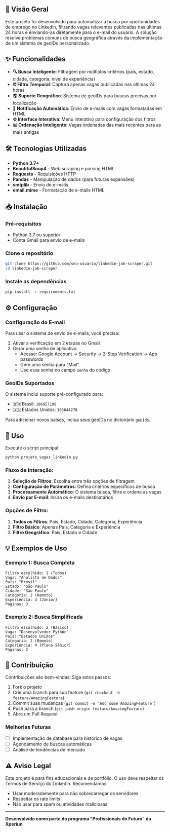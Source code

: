 ## 🎯 Visão Geral

Este projeto foi desenvolvido para automatizar a busca por oportunidades de emprego no LinkedIn, filtrando vagas relevantes publicadas nas últimas 24 horas e enviando-as diretamente para o e-mail do usuário. A solução resolve problemas comuns de busca geográfica através da implementação de um sistema de geoIDs personalizado.

## ✨ Funcionalidades

- **🔍 Busca Inteligente**: Filtragem por múltiplos critérios (país, estado, cidade, categoria, nível de experiência)
- **⏰ Filtro Temporal**: Captura apenas vagas publicadas nas últimas 24 horas
- **🌎 Suporte Geográfico**: Sistema de geoIDs para buscas precisas por localização
- **📧 Notificação Automática**: Envio de e-mails com vagas formatadas em HTML
- **⚙️ Interface Interativa**: Menu interativo para configuração dos filtros
- **📊 Ordenação Inteligente**: Vagas ordenadas das mais recentes para as mais antigas

## 🛠 Tecnologias Utilizadas

- **Python 3.7+**
- **BeautifulSoup4** - Web scraping e parsing HTML
- **Requests** - Requisições HTTP
- **Pandas** - Manipulação de dados (para futuras expansões)
- **smtplib** - Envio de e-mails
- **email.mime** - Formatação de e-mails HTML

## 📥 Instalação

### Pré-requisitos
- Python 3.7 ou superior
- Conta Gmail para envio de e-mails

### Clone o repositório
```bash
git clone https://github.com/seu-usuario/linkedin-job-scraper.git
cd linkedin-job-scraper
```

### Instale as dependências
```bash
pip install -r requirements.txt
```

## ⚙️ Configuração

### Configuração do E-mail
Para usar o sistema de envio de e-mails, você precisa:

1. Ativar a verificação em 2 etapas no Gmail
2. Gerar uma senha de aplicativo:
   - Acesse: Google Account → Security → 2-Step Verification → App passwords
   - Gere uma senha para "Mail"
   - Use essa senha no campo `senha` do código

### GeoIDs Suportados
O sistema inclui suporte pré-configurado para:
- 🇧🇷 Brasil: `106057199`
- 🇺🇸 Estados Unidos: `103644278`

Para adicionar novos países, inclua seus geoIDs no dicionário `geoIds`.

## 🚀 Uso

Execute o script principal:
```bash
python projeto_vagas_linkedin.py
```

### Fluxo de Interação:

1. **Seleção de Filtros**: Escolha entre três opções de filtragem
2. **Configuração de Parâmetros**: Defina critérios específicos de busca
3. **Processamento Automático**: O sistema busca, filtra e ordena as vagas
4. **Envio por E-mail**: Insira os e-mails destinatários

### Opções de Filtro:

1. **Todos os Filtros**: País, Estado, Cidade, Categoria, Experiência
2. **Filtro Básico**: Apenas País, Categoria e Experiência  
3. **Filtro Geográfico**: País, Estado e Cidade

## 💡 Exemplos de Uso

### Exemplo 1: Busca Completa
```
Filtro escolhido: 1 (Todos)
Vaga: "Analista de Dados"
País: "Brasil"
Estado: "São Paulo"
Cidade: "São Paulo"
Categoria: 2 (Remoto)
Experiência: 3 (Júnior)
Páginas: 3
```

### Exemplo 2: Busca Simplificada
```
Filtro escolhido: 2 (Básico)
Vaga: "Desenvolvedor Python"
País: "Estados Unidos"
Categoria: 2 (Remoto)
Experiência: 4 (Pleno-Sênior)
Páginas: 2
```

## 🤝 Contribuição

Contribuições são bem-vindas! Siga estos passos:

1. Fork o projeto
2. Crie uma branch para sua feature (`git checkout -b feature/AmazingFeature`)
3. Commit suas mudanças (`git commit -m 'Add some AmazingFeature'`)
4. Push para a branch (`git push origin feature/AmazingFeature`)
5. Abra um Pull Request

### Melhorias Futuras
- [ ] Implementação de database para histórico de vagas
- [ ] Agendamento de buscas automáticas
- [ ] Análise de tendências de mercado

## ⚠️ Aviso Legal

Este projeto é para fins educacionais e de portfólio. O uso deve respeitar os Termos de Serviço do LinkedIn. Recomendamos:
- Usar moderadamente para não sobrecarregar os servidores
- Respeitar os rate limits
- Não usar para spam ou atividades maliciosas

---

**Desenvolvido como parte do programa "Profissionais do Futuro" da Xperiun**
